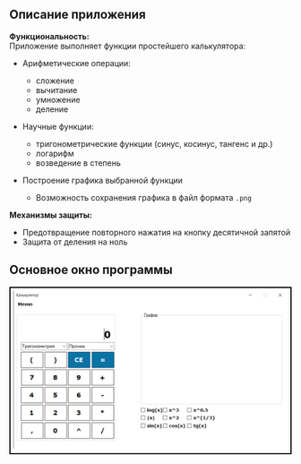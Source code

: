 ## Описание приложения

**Функциональность:**  
Приложение выполняет функции простейшего калькулятора:

- Арифметические операции:
  - сложение
  - вычитание
  - умножение
  - деление

- Научные функции:
  - тригонометрические функции (синус, косинус, тангенс и др.)
  - логарифм
  - возведение в степень

- Построение графика выбранной функции  
  - Возможность сохранения графика в файл формата `.png`

**Механизмы защиты:**

- Предотвращение повторного нажатия на кнопку десятичной запятой
- Защита от деления на ноль

## Основное окно программы

<div style="border: 2px solid black; padding: 5px; display: inline-block;">
  <img src="./main-window.png" alt="Основное окно программы">
</div>
